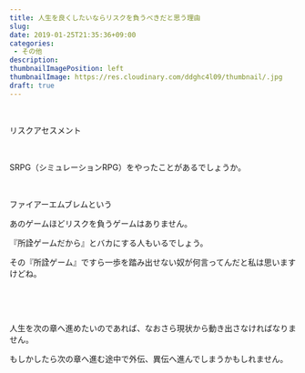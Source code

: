 ```yaml
---
title: 人生を良くしたいならリスクを負うべきだと思う理由
slug: 
date: 2019-01-25T21:35:36+09:00
categories: 
 - その他
description: 
thumbnailImagePosition: left
thumbnailImage: https://res.cloudinary.com/ddghc4l09/thumbnail/.jpg
draft: true
---
```


<!--more-->

&nbsp;

リスクアセスメント

&nbsp;

SRPG（シミュレーションRPG）をやったことがあるでしょうか。

&nbsp;

ファイアーエムブレムという

あのゲームほどリスクを負うゲームはありません。

『所詮ゲームだから』とバカにする人もいるでしょう。

その『所詮ゲーム』ですら一歩を踏み出せない奴が何言ってんだと私は思いますけどね。

&nbsp;

&nbsp;

人生を次の章へ進めたいのであれば、なおさら現状から動き出さなければなりません。

もしかしたら次の章へ進む途中で外伝、異伝へ進んでしまうかもしれません。

&nbsp;
